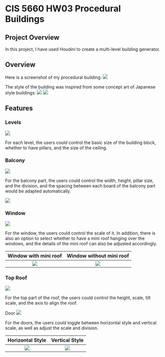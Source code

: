 # CIS 5660 HW03 Procedural Buildings

## Project Overview
In this project, I have used Houdini to create a multi-level building generator.

## Overview 
Here is a screenshot of my procedural building:
![](imgs/procedural_building.png)

The style of the building was inspired from some concept art of Japanese style buildings:
![](imgs/ref1.jpg)
![](imgs/ref2.jpg)

## Features
### Levels
![](imgs/level_menu.png)

For each level, the users could control the basic size of the building block, whether to have pillars, and the size of the ceiling.

### Balcony
![](imgs/balcony.png)

For the balcony part, the users could control the width, height, pillar size, and the division, and the spacing between each board of the balcony part would be adapted automatically.

![](imgs/balcony1.png)


### Window
![](imgs/small_window.png)

For the window, the users could control the scale of it. In addition, there is also an option to select whether to have a mini roof hanging over the windows, and the details of the mini roof can also be adjusted accordingly.

Window with mini roof             |  Window without mini roof
:-------------------------:|:-------------------------:
![](imgs/window1.png)  |  ![](imgs/window2.png)

### Top Roof
![](imgs/top_roof.png)

For the top part of the roof, the users could control the height, scale, tilt scale, and the axis to align the roof.

Door 
![](imgs/door.png)

For the doors, the users could toggle between horizontal style and vertical scale, as well as adjust the scale and division.

Horizontal Style             |  Vertical Style
:-------------------------:|:-------------------------:
![](imgs/horizontal_door.png)  |  ![](imgs/vertical_door.png)